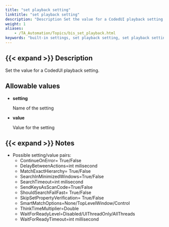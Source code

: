 ```yaml
--- 
title: "set playback setting"
linktitle: "set playback setting"
description: "Description Set the value for a CodedUI playback setting. Allowable values setting Name of the setting value Value for the setting Notes Possible setting / value pairs: ContinueOnError= True/False ..."
weight: 1
aliases: 
    - /TA_Automation/Topics/bis_set_playback.html
keywords: "built-in settings, set playback setting, set playback setting (settings)"
---
```


## {{< expand >}} Description

Set the value for a CodedUI playback setting.

## Allowable values

-   **setting**

    Name of the setting

-   **value**

    Value for the setting


## {{< expand >}} Notes

-   Possible setting/value pairs:
    -   ContinueOnError= True/False
    -   DelayBetweenActions=int milisecond
    -   MatchExactHierarchy= True/False
    -   SearchInMinimizedWindows=True/False
    -   SearchTimeout=int milisecond
    -   SendKeysAsScanCode=True/False
    -   ShouldSearchFailFast= True/False
    -   SkipSetPropertyVerification= True/False
    -   SmartMatchOptions=None/TopLevelWindow/Control
    -   ThinkTimeMultiplier=Double
    -   WaitForReadyLevel=Disabled/UIThreadOnly/AllThreads
    -   WaitForReadyTimeout=int millisecond



